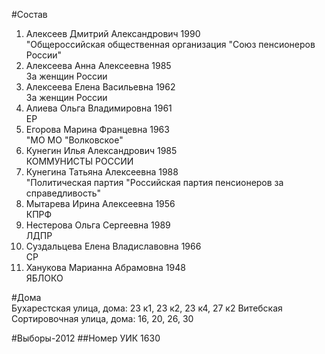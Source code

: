 #Состав
1. Алексеев Дмитрий Александрович 1990   
    "Общероссийская общественная организация "Союз пенсионеров России"
2. Алексеева Анна Алексеевна 1985   
    За женщин России
3. Алексеева Елена Васильевна 1962   
    За женщин России
4. Алиева Ольга Владимировна 1961   
    ЕР
5. Егорова Марина Францевна 1963   
    "МО МО "Волковское"
6. Кунегин Илья Александрович 1985   
    КОММУНИСТЫ РОССИИ
7. Кунегина Татьяна Алексеевна 1988   
    "Политическая партия "Российская партия пенсионеров за справедливость"
8. Мытарева Ирина Алексеевна 1956   
    КПРФ
9. Нестерова Ольга Сергеевна 1989   
    ЛДПР
10. Суздальцева Елена Владиславовна 1966   
    СР
11. Ханукова Марианна Абрамовна 1948   
    ЯБЛОКО

#Дома  
Бухарестская улица, дома: 23 к1, 23 к2, 23 к4, 27 к2 Витебская Сортировочная улица, дома: 16, 20, 26, 30

#Выборы-2012
##Номер УИК
1630
